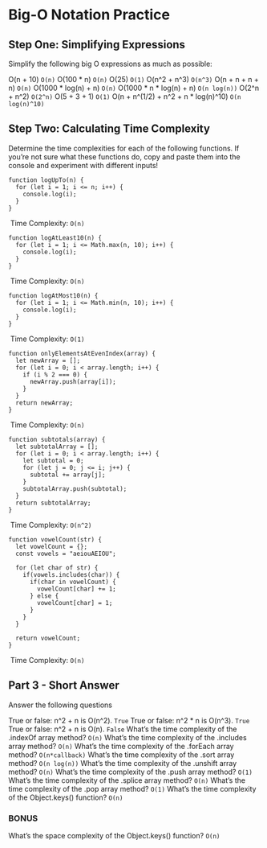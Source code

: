Big-O Notation Practice
=======================

Step One: Simplifying Expressions
---------------------------------
Simplify the following big O expressions as much as possible:

O(n + 10) `O(n)`
O(100 * n) `O(n)`
O(25) `O(1)`
O(n^2 + n^3) `O(n^3)`
O(n + n + n + n) `O(n)`
O(1000 * log(n) + n) `O(n)`
O(1000 * n * log(n) + n) `O(n log(n))`
O(2^n + n^2) `O(2^n)`
O(5 + 3 + 1) `O(1)`
O(n + n^(1/2) + n^2 + n * log(n)^10) `O(n log(n)^10)`

Step Two: Calculating Time Complexity
-------------------------------------
Determine the time complexities for each of the following functions. If you’re not sure what these functions do, copy and paste them into the console and experiment with different inputs!

    function logUpTo(n) {
      for (let i = 1; i <= n; i++) {
        console.log(i);
      }
    }
​
Time Complexity: `O(n)`

    function logAtLeast10(n) {
      for (let i = 1; i <= Math.max(n, 10); i++) {
        console.log(i);
      }
    }
​
Time Complexity: `O(n)`

    function logAtMost10(n) {
      for (let i = 1; i <= Math.min(n, 10); i++) {
        console.log(i);
      }
    }
​
Time Complexity: `O(1)`

    function onlyElementsAtEvenIndex(array) {
      let newArray = [];
      for (let i = 0; i < array.length; i++) {
        if (i % 2 === 0) {
          newArray.push(array[i]);
        }
      }
      return newArray;
    }
​
Time Complexity: `O(n)`

    function subtotals(array) {
      let subtotalArray = [];
      for (let i = 0; i < array.length; i++) {
        let subtotal = 0;
        for (let j = 0; j <= i; j++) {
          subtotal += array[j];
        }
        subtotalArray.push(subtotal);
      }
      return subtotalArray;
    }
​
Time Complexity: `O(n^2)`

    function vowelCount(str) {
      let vowelCount = {};
      const vowels = "aeiouAEIOU";

      for (let char of str) {
        if(vowels.includes(char)) {
          if(char in vowelCount) {
            vowelCount[char] += 1;
          } else {
            vowelCount[char] = 1;
          }
        }
      }

      return vowelCount;
    }
​
Time Complexity: `O(n)`

Part 3 - Short Answer
---------------------
Answer the following questions

True or false: n^2 + n is O(n^2). `True`
True or false: n^2 * n is O(n^3). `True`
True or false: n^2 + n is O(n). `False`
What’s the time complexity of the .indexOf array method? `O(n)`
What’s the time complexity of the .includes array method? `O(n)`
What’s the time complexity of the .forEach array method? `O(n*callback)`
What’s the time complexity of the .sort array method? `O(n log(n))`
What’s the time complexity of the .unshift array method? `O(n)`
What’s the time complexity of the .push array method? `O(1)`
What’s the time complexity of the .splice array method? `O(n)`
What’s the time complexity of the .pop array method? `O(1)`
What’s the time complexity of the Object.keys() function? `O(n)`

### BONUS

What’s the space complexity of the Object.keys() function? `O(n)`
